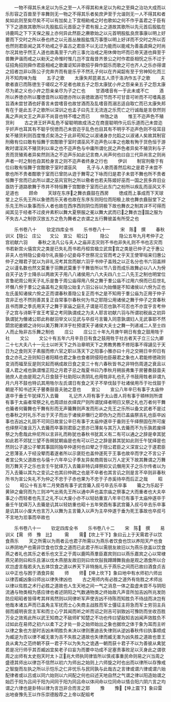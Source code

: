 <!-- { "loadSidebar": true } -->
　　一物不得其乐未足以为乐之至一人不得其和未足以为和之至舜之治功大成而以乐形容之百兽至于率舞则无一物之不得其乐者矣庶尹至于允谐则无一人不得其和者矣如此则至矣尽矣不可以有加矣上下宜相勑戒之时也歌如之何不作乎盖君之于臣有下下之道故其歌所以先股肱后元首臣之于君有报上之道故其歌所以先元首后股肱在诗鹿鸣之下下天保之报上亦何异此然臣之赓歌始之以元首明股肱良庶事康以明上好要而下交时之所以泰也终之以元首丛脞股肱惰万事堕以明上好详而不交时之所以否也然则君臣闻之其不劝戒之乎盖古之君臣不以无过为能而以能戒为善虽虞舜之时尚尔况其他乎然王人道也故禹至于六府三事允治戒之用休俾勿坏而已帝天道也舜至于兽舞尹谐而戒之以勑天之命惟时惟几岂不宜哉昔齐景公之时作君臣相恱之乐不过于征招角招则舜作君臣相戒之歌庸讵知非歌招乎舜作韶乐而歌之可也齐人之乐亦得谓之招者岂非以陈公子完奔齐而有是乐乎不然孔子何以在齐闻韶有至于穷神知化而三月不知肉味为哉
　　五子之歌
　　太康失邦昆弟五人须于洛汭作五子之歌
　　夫歌者直已而陈徳生于嗟叹之不足者也故五子之怨太康犹小弁之怨亲亲五子之怨太康尽为弟之义也小弁之怨亲亲尽为子之仁也
　　甘酒嗜音有一于此未或不亡
　　酒所以养徳亦所以覆徳音所以昭徳亦所以丧徳故酒可节而不可甘音可听而不可嗜禹恶旨酒未尝甘酒也好善言未尝嗜音也故甘酒而及乱嗜音而溺志适自取亡而已太康失邦有在于是此五子之歌所以深训之也孟子曰先王无流连之乐荒亡之行诚哉是言欤然则禹之声尚文王之声非不尚音也特不嗜之而已
　　仲虺之诰
　　惟王不迩声色不殖货利
　　古之贤王奸声乱色不留聪明故成汤之在商亶聪明作元后乐道而己未尝迩乎奸声也耳其有不聪乎恱徳而己未尝迩乎乱色也目其有不明乎不迩声色则不役耳目矣不殖货利则百度惟贞矣汤之于此非苟知之以淑诸身亦允蹈之以淑诸人矣故其制官刑儆有位曰敢有恒舞于宫酣歌于室时谓巫风不迩声色以率之也敢有殉于货色恒于游畋时谓淫风不殖货利以率之也不迩声色与中庸所谓化民之声色者异矣不殖货利与子贡而货殖焉者异矣然则汤之不迩声乐如此记言商人尚声何也曰自三代异尚言之则尚声者一时之制也自其检身言之则不迩声者终身之行也
　　伊训
　　制官刑儆于有位曰敢有恒舞于宫酣歌于室时谓巫风
　　孔子与人歌而善然后和之是君子未尝不歌也所不贵者酣歌于室而已曾防从逰于舞雩之下咏而归是君子未尝不舞也所不贵者恒舞于宫而已此所以谓之巫风官刑之所以儆者也若夫陈姬好巫而一国之民多弃旧业亟防于道路歌舞于市井不特恒舞于宫酣歌于室而已此东门之枌所以疾乱而巫风又不足道也
　　顾命
　　天球在东序之舞衣鼖鼓在西房
　　徳成而上事成而下天球堂上之乐先王所以象徳而乐天者也故在东序东则阳位而阳极上故也舞衣鼖鼔堂下之乐先王所以象事而乐人者也故在西序西则阴位而阴极下故也舞衣之制其详不可得而闻其见于经者不过皮弁素积以舞大夏祭服之冕以舞大武而已之舞衣岂国之服为不失古人之制欤汉放五方之色为舞者之衣谓之五行舞彼盖有所受之也

　　乐书卷八十
　　钦定四库全书
　　乐书卷八十一
　　宋　陈　撰
　　春秋训义【隐公　庄公　　文公　宣公　昭公】
　　隐公
　　隐公五年九月考仲子之宫初献六羽
　　春秋之法凡公与夫人之庙非志灾则不书也非失礼则不书也志灾而书若新宫火僖宫灾之类是已失礼而书若丹桓宫楹立武宫宫之类是已仲子之于惠公非夫人也特隐公妾母尔礼丧服小记妾母不世祭况立官而考之乎天王使宰咺来归惠公仲子之赗君子犹以为非礼况考其宫而献六羽乎书仲子盖贱之以正名分也书六羽盖辨之以谨名数也然文莫重于羽舞武莫重于干舞皆所以节八音而成乐故舞必以八人为佾自天子达于士降杀以两故天子用八八诸侯用六八大夫四八士二八先王之制也明堂位言鲁祀周公用天子礼乐是鲁于周公庙得用八佾之舞于羣公庙不过用六佾而已后世礼坏僭八佾于羣公之庙盖有之矣隐公始复六羽公谷以为始僭是不知诸侯以六佾为正也左氏虽知诸侯六佾之正而谓春秋善隐公复正而书之是不知用于羣公庙为正用于仲子宫非正也不然则善其复正自常事尔春秋何为书之耶隠公用诸侯之舞于仲子之宫春秋且书而罪之季氏用天子之舞于家庙之庭孔子谓是可忍也孰不可忍也不亦宜乎言考仲子之宫与诗斯干宣王考室之考同孰谓成之为夫人耶言初献六羽与所谓初税亩之初异孰谓犹为僭诸公耶此称献羽举文以见武与卒叔弓言籥入同意孰谓妇人无武事耶不然閟宫祀姜嫄之诗何以美万舞洋洋乎杜预谓天子诸侯大夫士之舞一列递减二人至士四人而止殆非古乐舞之制也
　　庄公
　　庄公三十年九月庚午朔日有食之鼓用牲于社
　　文公
　　文公十有五年六月辛丑日有食之鼓用牲于社古者天子立三公九卿二十七大夫八十一元士以听天下之外治章明天下之男教男教不修阳事不得讁见于天日为之食则天子素服而修六官之职以荡天下之阳事小雅亦曰十月之交朔日辛夘日有食之亦孔之丑则知日者阳精也君之象也食者阴侵阳也臣蔽君之象也人君能修徳政则变消而福至反是则灾起而祸成故日食之变三十有六春秋皆书之非特伤周道之衰且以谨人君之戒也孰谓惟正阳之月君子忌之哉夏书曰乃季秋月朔辰弗集于房瞽奏鼓啬夫驰庶人走由是观之凡日食鼓于社助阳以责阴礼也用牲非礼也孔子书鼓用牲者非谓九月六月不鼓也特讥其用牲尔左氏谓日有食之天子不举伐鼔于社诸侯用币于社伐鼓于朝是不知书述天子瞽奏鼓啬夫驰之意也
　　宣公
　　宣公八年辛巳有事于太庙仲遂卒于垂壬午犹绎万入去籥
　　礼记齐人将有事于太山晋人将有事于頖林则所谓有事于太庙者常祭之礼也周颂丝衣绎宾尸则所谓犹绎者明日又祭之礼也万者何干舞也籥者何籥舞也干舞有形而无声籥舞则声发而形从之先王之乐所以备文武者不是过也春秋之时礼乐不出于天子而出于诸侯非僭行之即伪为之而已盖庙祭吉礼也臣卒凶事也吉凶之礼固不可同日故宣公辛巳有事于太庙仲遂卒于垂则壬午绎祭固在所可废也绎祭可废且万入去籥而卒事则君臣之恩亦已薄矣与其万入去籥而不为乐孰若废绎祭之为愈哉此仲尼所以言非礼而称犹也春秋书犹其义有二有可以通之之辞是幸其犹如此若不郊犹三望不告朔犹朝庙是也有可以已之之辞是甚其犹如此则壬午犹绎是也然则公子遂公子翚其事固同独卒仲遂何也曰翚之于隠公君臣之义深宣公之于遂君臣之恩薄圣人于经没翚而着遂者所以示褒贬也盖仲遂死于王事也故卒而字之不言公子者宣公失父道故也与僖十六年卒公子季友异矣商周皆以万人定天下故其舞谓之万舞则万舞天子之乐也言壬午犹绎万入去籥非特讥绎祭抑又讥僭用天子之乐尔传者以为万入去籥以其为之变讥之也其曰仲疏之也是不卒者也其言讥之则是言不卒则非春秋所书为宣公失礼不为仲之不忠于子赤也果为不忠于子赤奚待卒而后正之哉
　　昭公
　　昭公十有五年二月癸酉有事于武宫籥入叔弓卒去乐卒事
　　籥之为乐起于黄钟之龠窍而为三则冲气出焉先王所以通中声也盖宗庙之祭事之大而重者也大夫卒事之小而轻者也先王之礼不以大废小亦不以轻妨重宣八年辛巳有事于太庙仲遂卒于垂壬午犹绎万入去籥是讥其以轻妨重也昭十五年癸酉有事武宫籥入叔弓卒去乐卒事是讥其以小废大也言万入以舞为主言籥入以声为主卒仲遂于垂为死王事故也卒叔弓不言地为涖事而卒故也

　　乐书卷八十一
　　钦定四库全书
　　乐书卷八十二
　　宋　陈　撰
　　易训义【需　师　豫　比】
　　需
　　需【坎上干下】象曰云上于天需君子以饮食燕乐
　　天之所需以为雨者云也君子所需以为燕乐者饮食也饮以养阳天产也食以养阴地产也需非饮食也饮食之道而已此君子所以需朋友故旧以为燕乐欤盖以饮食燕之者礼也其乐之者乐也文王之于周以鹿鸣燕羣臣嘉宾则曰以燕乐嘉宾之心以常棣燕兄弟则曰和乐且湛以伐木燕朋友故旧则曰坎坎鼔我蹲蹲舞我由是观之酒食所以合欢岂虚言哉若夫九五体饮食之道以养天下非特施礼乐于燕乐之间而已故曰酒食贞吉以中正也与困于酒食异矣
　　师
　　师【坤上坎下】象曰地中有水师初六师出以律否臧凶象曰师出以律失律凶也
　　古之用师内有必胜之道外有佐胜之术师出以律以佐胜之术行必胜之道故也人生天地之间一气之消息一体之盈虚未尝不与阴阳流通与物类相为感应律也者述阴阳之气数通物类之终始故凡声音所加吉凶所兆发防防应昭昭者皆得考其祥焉然则以同律听军声使吉凶不待陈而知胜负不待战而决岂有他哉本诸五声而已盖角主军扰而士心失商主战胜而军士彊征主将急而军士劳羽主兵弱而威明丧宫主军和而士心宁其闻而听之听而诏之则吉可驯致凶可豫防而坐收百胜万全之效焉此所以武王知商之不敌师旷知楚之不功也传曰望敌知吉凶闻声效胜负不过如此在易师之初六以柔下之才处一卦之始师始出之象也据坎之体于象为耳而主听以律之象也方是时吉凶未明胜负未决以律则惠迪吉失律则从逆凶春秋传曰执事顺成为臧逆为否以律不臧无害为吉不失胜之道故也失律而臧无害为凶失胜之道故也昔王良从禽为之范终朝不获一君子不以为失为之诡遇一朝而获十君子不以为善彼从禽犹若是况行师乎其否臧凶宜矣老子曰妄为而要中功成不足塞责事败足以灭身此之谓欤周之出师有太史抱天时太卜正兆大师执同律皆所以慎戎事重民命则易之兴当周之盛德其师出以律岂不信然以初六为师出之始则上六师旋之时也出而以律所以存豫戒之智旋而左执之所以示恺乐之仁非忧乐与民同孰与此哉古之言律或谓六律或谓六始配律者或以吕或以同六始则以六间配之何也曰述天地自然之气谓之律以阳造始谓之始匹于阳为吕间于阳为间同于阳为同吕命以体间命以位同命以情合阳六阴六言之均谓之六律也是卦特以律为言岂非合而言之耶
　　豫
　　豫【坤上震下】象曰雷出地奋豫先王以作乐崇德殷荐之上帝以配祖考
